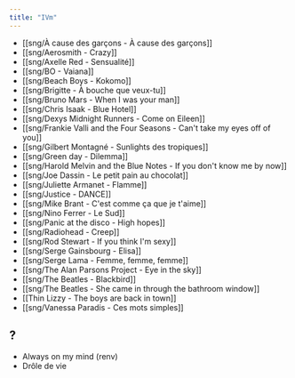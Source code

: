 ```yaml
---
title: "IVm"
---
```


- [[sng/À cause des garçons - À cause des garçons]]
- [[sng/Aerosmith - Crazy]]
- [[sng/Axelle Red - Sensualité]]
- [[sng/BO - Vaiana]]
- [[sng/Beach Boys - Kokomo]]
- [[sng/Brigitte - À bouche que veux-tu]]
- [[sng/Bruno Mars - When I was your man]]
- [[sng/Chris Isaak - Blue Hotel]]
- [[sng/Dexys Midnight Runners - Come on Eileen]]
- [[sng/Frankie Valli and the Four Seasons - Can't take my eyes off of you]]
- [[sng/Gilbert Montagné - Sunlights des tropiques]]
- [[sng/Green day - Dilemma]]
- [[sng/Harold Melvin and the Blue Notes - If you don't know me by now]]
- [[sng/Joe Dassin - Le petit pain au chocolat]]
- [[sng/Juliette Armanet - Flamme]]
- [[sng/Justice - DANCE]]
- [[sng/Mike Brant - C'est comme ça que je t'aime]]
- [[sng/Nino Ferrer - Le Sud]]
- [[sng/Panic at the disco - High hopes]]
- [[sng/Radiohead - Creep]]
- [[sng/Rod Stewart - If you think I'm sexy]]
- [[sng/Serge Gainsbourg - Elisa]]
- [[sng/Serge Lama - Femme, femme, femme]]
- [[sng/The Alan Parsons Project - Eye in the sky]]
- [[sng/The Beatles - Blackbird]]
- [[sng/The Beatles - She came in through the bathroom window]]
- [[Thin Lizzy - The boys are back in town]]
- [[sng/Vanessa Paradis - Ces mots simples]]

## ?

- Always on my mind (renv)
- Drôle de vie
